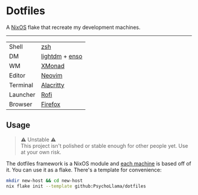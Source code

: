 # Dotfiles

A [NixOS](https://nixos.org/) flake that recreate my development machines.

---

| | |
|---|---|
| Shell | [zsh](https://www.zsh.org/) |
| DM | [lightdm](https://github.com/canonical/lightdm) + [enso](http://enso-os.site/) |
| WM | [XMonad](https://xmonad.org/) |
| Editor | [Neovim](http://neovim.io/) |
| Terminal | [Alacritty](https://github.com/alacritty/alacritty) |
| Launcher | [Rofi](https://github.com/davatorium/rofi) |
| Browser | [Firefox](https://www.mozilla.org/en-US/firefox/new/) |

## Usage

> :warning: Unstable :warning:  
> This project isn't polished or stable enough for other people yet. Use at your own risk.

The dotfiles framework is a NixOS module and [each machine](https://github.com/PsychoLlama/dotfiles/tree/main/hosts) is based off of it. You can use it as a flake. There's a template for convenience:

```sh
mkdir new-host && cd new-host
nix flake init --template github:PsychoLlama/dotfiles
```
